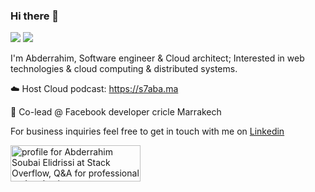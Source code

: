 ### Hi there 👋

![](https://komarev.com/ghpvc/?username=AbderrahimSoubaiElidrissi)
![](https://img.shields.io/twitter/follow/soub4i?style=social)

I'm Abderrahim, Software engineer & Cloud architect; Interested in web technologies & cloud computing & distributed systems.

☁️ Host Cloud podcast: https://s7aba.ma

👥 Co-lead @ Facebook developer cricle Marrakech

For business inquiries feel free to get in touch with me on [Linkedin](https://linkedin.com/in/soubai)


<a href="https://stackoverflow.com/users/3151567/abderrahim-soubai-elidrissi"><img src="https://stackoverflow.com/users/flair/3151567.png" width="208" height="58" alt="profile for Abderrahim Soubai Elidrissi at Stack Overflow, Q&amp;A for professional and enthusiast programmers" title="profile for Abderrahim Soubai Elidrissi at Stack Overflow, Q&amp;A for professional and enthusiast programmers"></a>
